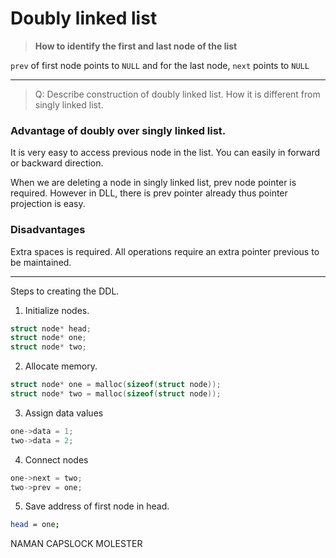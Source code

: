 # Doubly linked list

> **How to identify the first and last node of the list**

`prev` of first node points to `NULL` and for the last node, `next` points to `NULL`

---

> Q: Describe construction of doubly linked list. How it is different from singly linked list.

### Advantage of doubly over singly linked list.

It is very easy to access previous node in the list. You can easily in forward or backward direction.

When we are deleting a node in singly linked list, prev node pointer is required. However in DLL, there is prev pointer already thus pointer projection is easy.

### Disadvantages

Extra spaces is required. All operations require an extra pointer previous to be maintained.

---

Steps to creating the DDL.

1. Initialize nodes.
```c
struct node* head;
struct node* one;
struct node* two;
```
2. Allocate memory.
```c
struct node* one = malloc(sizeof(struct node));
struct node* two = malloc(sizeof(struct node));
```
3. Assign data values
```c
one->data = 1;
two->data = 2;
```
4. Connect nodes
```c
one->next = two;
two->prev = one;
```
5. Save address of first node in head.
```sh
head = one;
```
NAMAN CAPSLOCK MOLESTER
